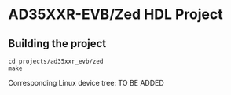 # AD35XXR-EVB/Zed HDL Project

## Building the project

```
cd projects/ad35xxr_evb/zed
make
```

Corresponding Linux device tree: TO BE ADDED
